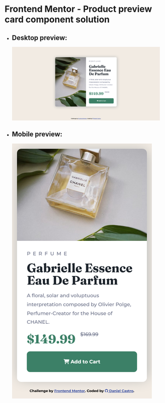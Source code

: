 # Frontend Mentor - Product preview card component solution

- ## Desktop preview:
  ![](./design/desktop-preview.png)
- ## Mobile preview:
  ![](./design/mobile-preview.png)
